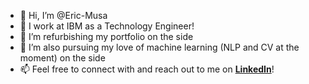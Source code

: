 - 👋 Hi, I’m @Eric-Musa
- 👀 I work at IBM as a Technology Engineer!
- 🌱 I’m refurbishing my portfolio on the side
- 💞️ I’m also pursuing my love of machine learning (NLP and CV at the moment) on the side
- 📫 Feel free to connect with and reach out to me on **<a href="https://www.linkedin.com/in/ericmusa/">LinkedIn</a>**!

<!---
Eric-Musa/Eric-Musa is a ✨ special ✨ repository because its `README.md` (this file) appears on your GitHub profile.
You can click the Preview link to take a look at your changes.
--->
